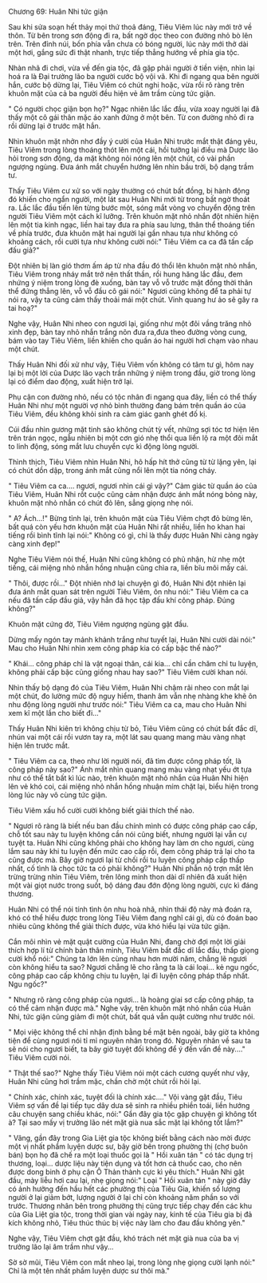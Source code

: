 




Chương 69: Huân Nhi tức giận


Sau khi sửa soạn hết thảy mọi thứ thoả đáng, Tiêu Viêm lúc này mới trở về thôn. Từ bên trong sơn động đi ra, bất ngờ dọc theo con đường nhỏ bò lên trên. Trên đỉnh núi, bốn phía vẫn chưa có bóng người, lúc này mới thở dài một hơi, gắng sức đi thật nhanh, trực tiếp thẳng hướng về phía gia tộc.

Nhàn nhã đi chơi, vừa về đến gia tộc, đã gặp phải người ở tiền viện, nhìn lại hoá ra là Đại trưởng lão ba người cước bộ vội vã. Khi đi ngang qua bên người hắn, cước bộ dừng lại, Tiêu Viêm có chút nghi hoặc, vừa rồi rõ ràng trên khuôn mặt của cả ba người đều hiện vẻ âm trầm cùng tức giận.

" Có người chọc giận bọn họ?" Ngạc nhiên lắc lắc đầu, vừa xoay người lại đã thấy một cô gái thân mặc áo xanh đứng ở một bên. Từ con đường nhỏ đi ra rồi dừng lại ở trước mặt hắn.

Nhìn khuôn mặt nhởn nhơ đầy ý cười của Huân Nhi trước mắt thật đáng yêu, Tiêu Viêm trong lòng thoáng thót lên một cái, hồi tưởng lại điều mà Dược lão hỏi trong sơn động, da mặt không nỏi nóng lên một chút, có vài phần ngượng ngùng. Đưa ánh mắt chuyển hướng lên nhìn bầu trời, bộ dạng trầm tư.

Thấy Tiêu Viêm cư xử so với ngày thường có chút bất đồng, bị hành động đó khiến cho ngẩn người, một lát sau Huân Nhi mới từ trong bất ngờ thoát ra. Lắc lắc đầu tiến lên từng bước một, sóng mắt vòng vo chuyển động trên người Tiêu Viêm một cách kĩ lưỡng. Trên khuôn mặt nhỏ nhắn đột nhiên hiện lên một tia kinh ngạc, liền hai tay đưa ra phía sau lưng, thân thể thoáng tiến về phía trước, đưa khuôn mặt hai người lại gần nhau tựa như không có khoảng cách, rồi cười tựa như không cười nói:" Tiêu Viêm ca ca đã tấn cấp đấu giả?"

Đột nhiên bị làn gió thơm ấm áp từ nha đầu đó thổi lên khuôn mặt nhỏ nhắn, Tiêu Viêm trong nháy mắt trở nên thất thần, rồi hung hăng lắc đầu, đem nhứng ý niệm trong lòng đè xuống, bàn tay vỗ vỗ trước mặt đồng thời thân thể đứng thẳng lên, vỗ vỗ đầu cô gái nói:" Ngươi cũng không để ta phải tự nói ra, vậy ta cũng cảm thấy thoải mái một chút. Vinh quang hư ảo sẽ gây ra tai hoạ?"

Nghe vậy, Huân Nhi nheo con ngươi lại, giống như một đôi vầng trăng nhỏ xinh đẹp, bàn tay nhỏ nhắn trắng nõn đưa ra,đưa theo đường vòng cung, bám vào tay Tiêu Viêm, liền khiến cho quần áo hai người hơi chạm vào nhau một chút.

Thấy Huân Nhi đối xử như vậy, Tiêu Viêm vốn không có tâm tư gì, hôm nay lại bị một lời của Dược lão vạch trần những ý niệm trong đầu, giờ trong lòng lại có điểm dao động, xuất hiện trở lại.

Phụ cận con đường nhỏ, nếu có tộc nhân đi ngang qua đây, liền có thể thấy Huân Nhi như một người vợ nhỏ bình thường đang bám trên quần áo của Tiêu Viêm, đều không khỏi sinh ra cảm giác ganh ghét đố kị.

Cúi đầu nhìn gương mặt tinh sảo không chút tỳ vết, những sợi tóc tơ hiện lên trên trán ngọc, ngẫu nhiên bị một cơn gió nhẹ thổi qua liền lộ ra một đôi mắt to linh động, sóng mắt lưu chuyển cực kì động lòng người.

Thình thịch, Tiêu Viêm nhìn Huân Nhi, hô hấp hít thở cũng từ từ lặng yên, lại có chút dồn dập, trong ánh mắt cũng nổi lên một tia nóng cháy.

" Tiêu Viêm ca ca.... ngươi, ngươi nhìn cái gì vậy?" Cảm giác từ quần áo của Tiêu Viêm, Huân Nhi rốt cuộc cũng cảm nhận được ánh mắt nóng bỏng này, khuôn mặt nhỏ nhắn có chút đỏ lên, sẳng giọng nhẹ nói.

" A? Ách...!" Bừng tỉnh lại, trên khuôn mặt của Tiêu Viêm chợt đỏ bừng lên, bất quá còn yếu hơn khuôn mặt của Huân Nhi rất nhiều, liền ho khan hai tiếng rồi bình tĩnh lại nói:" Không có gì, chỉ là thấy được Huân Nhi càng ngày càng xinh đẹp!"

Nghe Tiêu Viêm nói thế, Huân Nhi cũng không có phủ nhận, hừ nhẹ một tiếng, cái miệng nhỏ nhắn hồng nhuận cũng chìa ra, liền bĩu môi mấy cái.

" Thôi, được rồi..." Đột nhiên nhớ lại chuyện gì đó, Huân Nhi đột nhiên lại đưa ánh mắt quan sát trên người Tiêu Viêm, ôn nhu nói:" Tiêu Viêm ca ca nếu đã tấn cấp đầu giả, vậy hẳn đã học tập đấu khí công pháp. Đúng không?"

Khuôn mặt cứng đờ, Tiêu Viêm ngượng ngùng gật đầu.

Dừng mấy ngón tay mảnh khảnh trắng như tuyết lại, Huân Nhi cười dài nói:" Mau cho Huân Nhi nhìn xem công pháp kia có cấp bậc thế nào?"

" Khái... công pháp chỉ là vật ngoại thân, cái kia... chỉ cần chăm chỉ tu luyện, không phải cấp bậc cũng giống nhau hay sao?" Tiêu Viêm cười khan nói.

Nhìn thấy bộ dạng đó của Tiêu Viêm, Huân Nhi chậm rãi nheo con mắt lại một chút, đo lường mức độ nguy hiểm, thanh âm vẫn nhẹ nhàng khe khẽ ôn nhu động lòng người như trước nói:" Tiêu Viêm ca ca, mau cho Huân Nhi xem kĩ một lần cho biết đi..."

Thấy Huân Nhi kiên trì không chịu từ bỏ, Tiêu Viêm cũng có chút bất đắc dĩ, nhún vai một cái rồi vươn tay ra, một lát sau quang mang màu vàng nhạt hiện lên trước mắt.

" Tiêu Viêm ca ca, theo như lời người nói, đã tìm được công pháp tốt, là công pháp này sao?" Ánh mắt nhìn quang mang màu vàng nhạt yếu ớt tựa như có thể tắt bất kì lúc nào, trên khuôn mặt nhỏ nhắn của Huân Nhi hiện lên vẻ khó coi, cái miệng nhỏ nhắn hồng nhuận mím chặt lại, biểu hiện trong lòng lúc này vô cùng tức giận.

Tiêu Viêm xấu hổ cười cười không biết giải thích thế nào.

" Ngươi rõ ràng là biết nếu ban đầu chính mình có được công pháp cao cấp, chỗ tốt sau này tu luyện không cần nói cũng biết, nhưng người lại vẫn cự tuyệt ta. Huân Nhi cũng không phải cho không hay làm ơn cho ngươi, cùng lắm sau này khi tu luyện đến mức cao cấp rồi, đem công pháp trả lại cho ta cũng được mà. Bây giờ ngươi lại từ chối rồi tu luyện công pháp cấp thấp nhất, cố tình là chọc tức ta có phải không?" Huân Nhi phẫn nộ trợn mắt lên trừng trừng nhìn Tiêu Viêm, trên lông minh thon dài dĩ nhiên đã xuất hiện một vài giọt nước trong suốt, bộ dáng đau đớn động lòng người, cực kì đáng thương.

Huân Nhi có thể nói tính tình ôn nhu hoà nhã, nhìn thái độ này mà đoán ra, khó có thể hiểu được trong lòng Tiêu Viêm đang nghĩ cái gì, dù có đoán bao nhiêu cũng không thể giải thích được, vừa khó hiểu lại vừa tức giận.

Cắn môi nhìn vẻ mặt quật cường của Huân Nhi, đang chờ đợi một lời giải thích hợp lí từ chính bản thân mình, Tiêu Viêm bất đắc dĩ lắc đầu, thấp giọng cười khổ nói:" Chúng ta lớn lên cùng nhau hơn mười năm, chẳng lẽ ngươi còn không hiểu ta sao? Ngươi chẳng lẽ cho rằng ta là cái loại... kẻ ngu ngốc, công pháp cao cấp không chịu tu luyện, lại đi luyện công pháp thấp nhất. Ngu ngốc?"

" Nhưng rõ ràng công pháp của ngươi... là hoàng giai sơ cấp công pháp, ta có thể cảm nhận được mà." Nghe vậy, trên khuôn mặt nhỏ nhắn của Huân Nhi, tức giận cũng giảm đi một chút, bất quá vẫn quật cường như trước nói.

" Mọi việc không thể chỉ nhận định bằng bề mặt bên ngoài, bây giờ ta không tiện để cùng ngươi nói tỉ mỉ nguyên nhân trong đó. Nguyên nhân về sau ta sẽ nói cho ngươi biết, ta bây giờ tuyệt đối không để ý đến vấn đề này...." Tiêu Viêm cười nói.

" Thật thế sao?" Nghe thấy Tiêu Viêm nói một cách cương quyết như vậy, Huân Nhi cũng hơi trầm mặc, chần chờ một chút rồi hỏi lại.

" Chính xác, chính xác, tuyệt đối là chính xác...." Vội vàng gật đầu, Tiêu Viêm sợ vấn đề lại tiếp tục dây dưa sẽ sinh ra nhiều phiền toái, liền hướng câu chuyện sang chiều khác, nói:" Gần đây gia tộc gặp chuyện gì không tốt à? Tại sao mấy vị trưởng lão nét mặt già nua sắc mặt lại không tốt lắm?"

" Vâng, gần đây trong Gia Liệt gia tộc không biết bằng cách nào mời được một vị nhất phẩm luyện dược sư, bây giờ bên trong phường thị (chợ buôn bán) bọn họ đã chế ra một loại thuốc gọi là " Hồi xuân tán " có tác dụng trị thương, loại... dược liệu này tiện dụng và tốt hơn cả thuốc cao, cho nên được dong binh ở phụ cận Ô Thản thành cực kì yêu thích." Huân Nhi gật đầu, mày liễu hơi cau lại, nhẹ giọng nói:" Loại " Hồi xuân tán " này giờ đây có ảnh hưởng đến hầu hết các phường thị của Tiêu Gia, khiến số lượng người ở lại giảm bớt, lượng người ở lại chỉ còn khoảng năm phần so với trước. Thương nhân bên trong phường thị cũng trực tiếp chạy đến các khu của Gia Liệt gia tộc, trong thời gian vài ngày nay, kinh tế của Tiêu gia bị đả kích không nhỏ, Tiêu thúc thúc bị việc này làm cho đau đầu không yên."

Nghe vậy, Tiêu Viêm chợt gật đầu, khó trách nét mặt già nua của ba vị trưởng lão lại âm trầm như vậy...

Sờ sờ mũi, Tiêu Viêm con mắt nheo lại, trong lòng nhẹ giọng cười lạnh nói:" Chỉ là một tên nhất phầm luyện dược sư thôi mà."




